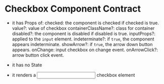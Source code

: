 # Checkbox Component Contract

- it has Props of:
  checked: the component is checked if checked is true.
  value?: value of checkbox
  containerClassName?: class for container
  disabled?: the component is disabled if disabled is true.
  inputProps?: applied to the `input` element.
  indeterminate?: if `true`, the component appears indeterminate.
  showArrow?: if `true`, the arrow down button appears.
  onChange: input checkbox on change event.
  onArrowClick?: arrow button click event.

- it has no State
- it renders a <input> checkbox element
